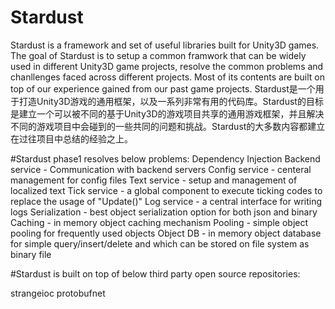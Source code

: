 # Stardust
Stardust is a framework and set of useful libraries built for Unity3D games. The goal of Stardust is to setup a common framwork that can be widely used in different Unity3D game projects, resolve the common problems and chanllenges faced across different projects. Most of its contents are built on top of our experience gained from our past game projects.
Stardust是一个用于打造Unity3D游戏的通用框架，以及一系列非常有用的代码库。Stardust的目标是建立一个可以被不同的基于Unity3D的游戏项目共享的通用游戏框架，并且解决不同的游戏项目中会碰到的一些共同的问题和挑战。Stardust的大多数内容都建立在过往项目中总结的经验之上。

#Stardust phase1 resolves below problems:
Dependency Injection
Backend service - Communication with backend servers
Config service - centeral management for config files
Text service - setup and management of localized text
Tick service - a global component to execute ticking codes to replace the usage of "Update()"
Log service - a central interface for writing logs
Serialization - best object serialization option for both json and binary
Caching - in memory object caching mechanism
Pooling - simple object pooling for frequently used objects
Object DB - in memory object database for simple query/insert/delete and which can be stored on file system as binary file

#Stardust is built on top of below third party open source repositories:

strangeioc
protobufnet